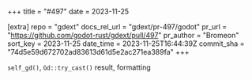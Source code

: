 +++
title = "#497"
date = 2023-11-25

[extra]
repo = "gdext"
docs_rel_url = "gdext/pr-497/godot"
pr_url = "https://github.com/godot-rust/gdext/pull/497"
pr_author = "Bromeon"
sort_key = 2023-11-25
date_time = 2023-11-25T16:44:39Z
commit_sha = "74d5e59d672702ad83613d61d5e2ac271ea389fa"
+++

`self_gd()`, `Gd::try_cast()` result, formatting
